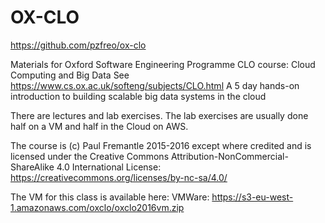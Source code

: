 # OX-CLO
https://github.com/pzfreo/ox-clo

Materials for Oxford Software Engineering Programme CLO course: Cloud Computing and Big Data
See https://www.cs.ox.ac.uk/softeng/subjects/CLO.html
A 5 day hands-on introduction to building scalable big data systems in the cloud

There are lectures and lab exercises. The lab exercises are usually done half on a VM and half in the Cloud on AWS. 

The course is (c) Paul Fremantle 2015-2016 except where credited and is licensed under the Creative Commons Attribution-NonCommercial-ShareAlike 4.0 International License: https://creativecommons.org/licenses/by-nc-sa/4.0/

The VM for this class is available here:
VMWare: https://s3-eu-west-1.amazonaws.com/oxclo/oxclo2016vm.zip

